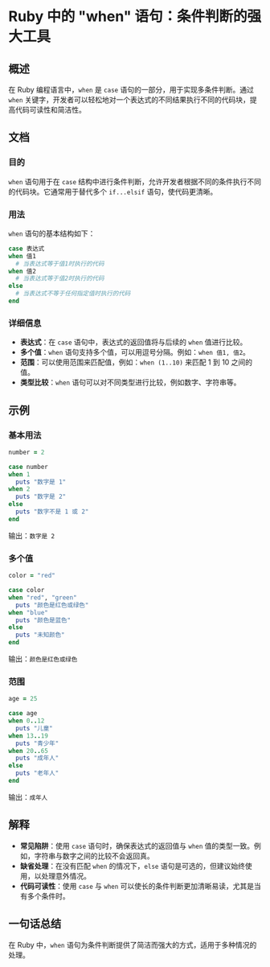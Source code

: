 <!--
Meta Description: # Ruby 中的 "when" 语句：条件判断的强大工具 ## 概述 在 Ruby 编程语言中，`when` 是 `case` 语句的一部分，用于实现多条件判断。通过 `when` 关键字，开发者可以轻松地对一个表达式的不同结果执行不同的代码块，提高代码可读性和简洁性。 ## 文档 ### 目的 ...
Meta Keywords: when, puts, case, ruby, else
-->

# Ruby 中的 "when" 语句：条件判断的强大工具

## 概述
在 Ruby 编程语言中，`when` 是 `case` 语句的一部分，用于实现多条件判断。通过 `when` 关键字，开发者可以轻松地对一个表达式的不同结果执行不同的代码块，提高代码可读性和简洁性。

## 文档
### 目的
`when` 语句用于在 `case` 结构中进行条件判断，允许开发者根据不同的条件执行不同的代码块。它通常用于替代多个 `if...elsif` 语句，使代码更清晰。

### 用法
`when` 语句的基本结构如下：

```ruby
case 表达式
when 值1
  # 当表达式等于值1时执行的代码
when 值2
  # 当表达式等于值2时执行的代码
else
  # 当表达式不等于任何指定值时执行的代码
end
```

### 详细信息
- **表达式**：在 `case` 语句中，表达式的返回值将与后续的 `when` 值进行比较。
- **多个值**：`when` 语句支持多个值，可以用逗号分隔。例如：`when 值1, 值2`。
- **范围**：可以使用范围来匹配值，例如：`when (1..10)` 来匹配 1 到 10 之间的值。
- **类型比较**：`when` 语句可以对不同类型进行比较，例如数字、字符串等。

## 示例
### 基本用法
```ruby
number = 2

case number
when 1
  puts "数字是 1"
when 2
  puts "数字是 2"
else
  puts "数字不是 1 或 2"
end
```
输出：`数字是 2`

### 多个值
```ruby
color = "red"

case color
when "red", "green"
  puts "颜色是红色或绿色"
when "blue"
  puts "颜色是蓝色"
else
  puts "未知颜色"
end
```
输出：`颜色是红色或绿色`

### 范围
```ruby
age = 25

case age
when 0..12
  puts "儿童"
when 13..19
  puts "青少年"
when 20..65
  puts "成年人"
else
  puts "老年人"
end
```
输出：`成年人`

## 解释
- **常见陷阱**：使用 `case` 语句时，确保表达式的返回值与 `when` 值的类型一致。例如，字符串与数字之间的比较不会返回真。
- **缺省处理**：在没有匹配 `when` 的情况下，`else` 语句是可选的，但建议始终使用，以处理意外情况。
- **代码可读性**：使用 `case` 与 `when` 可以使长的条件判断更加清晰易读，尤其是当有多个条件时。

## 一句话总结
在 Ruby 中，`when` 语句为条件判断提供了简洁而强大的方式，适用于多种情况的处理。